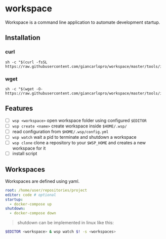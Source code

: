 # workspace

Workspace is a command line application to automate development startup.

## Installation

### curl

```
sh -c "$(curl -fsSL https://raw.githubusercontent.com/giancarlopro/workspace/master/tools/install.sh)"
```

### wget

```
sh -c "$(wget -O- https://raw.githubusercontent.com/giancarlopro/workspace/master/tools/install.sh)"
```

## Features

- [ ] `wsp <workspace>` open workspace folder using configured `$EDITOR`
- [ ] `wsp create <name>` create workspace inside `$HOME/.wsp/`
- [ ] read configuration from `$HOME/.wsp/config.yml`
- [ ] `wsp watch` wait a pid to terminate and shutdown a workspace
- [ ] `wsp clone` clone a repository to your `$WSP_HOME` and creates a new workspace for it
- [ ] install script

## Workspaces

Workspaces are defined using yaml.

```yaml
root: /home/user/repositories/project
editor: code # optional
startup:
  - docker-compose up
shutdown:
  - docker-compose down
```

> shutdown can be implemented in linux like this:

```bash
$EDITOR <workspace> & wsp watch $! -s <workspaces>
```
